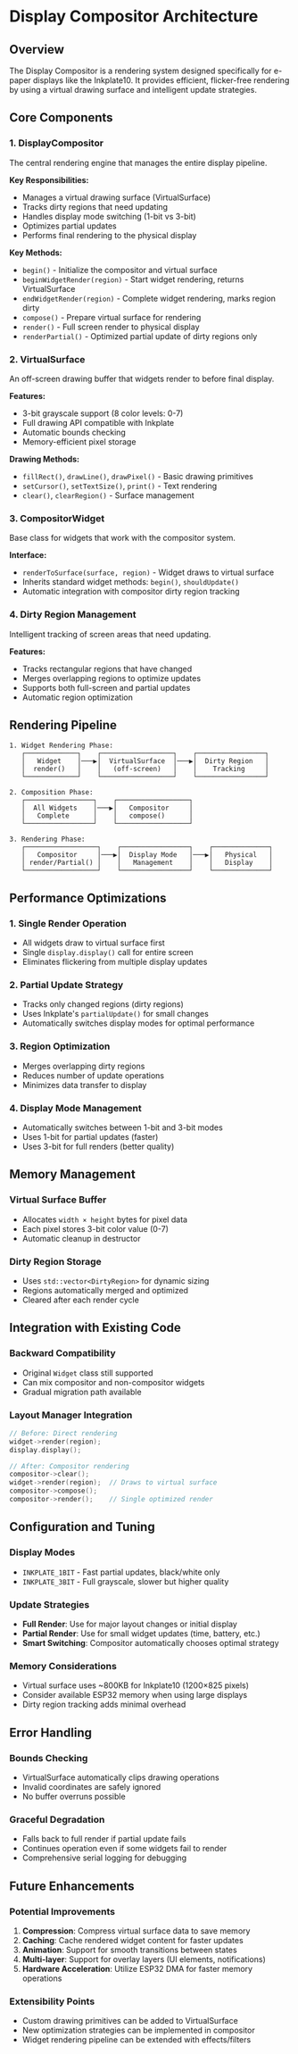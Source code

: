 # Display Compositor Architecture

## Overview

The Display Compositor is a rendering system designed specifically for e-paper displays like the Inkplate10. It provides efficient, flicker-free rendering by using a virtual drawing surface and intelligent update strategies.

## Core Components

### 1. DisplayCompositor

The central rendering engine that manages the entire display pipeline.

**Key Responsibilities:**
- Manages a virtual drawing surface (VirtualSurface)
- Tracks dirty regions that need updating
- Handles display mode switching (1-bit vs 3-bit)
- Optimizes partial updates
- Performs final rendering to the physical display

**Key Methods:**
- `begin()` - Initialize the compositor and virtual surface
- `beginWidgetRender(region)` - Start widget rendering, returns VirtualSurface
- `endWidgetRender(region)` - Complete widget rendering, marks region dirty
- `compose()` - Prepare virtual surface for rendering
- `render()` - Full screen render to physical display
- `renderPartial()` - Optimized partial update of dirty regions only

### 2. VirtualSurface

An off-screen drawing buffer that widgets render to before final display.

**Features:**
- 3-bit grayscale support (8 color levels: 0-7)
- Full drawing API compatible with Inkplate
- Automatic bounds checking
- Memory-efficient pixel storage

**Drawing Methods:**
- `fillRect()`, `drawLine()`, `drawPixel()` - Basic drawing primitives
- `setCursor()`, `setTextSize()`, `print()` - Text rendering
- `clear()`, `clearRegion()` - Surface management

### 3. CompositorWidget

Base class for widgets that work with the compositor system.

**Interface:**
- `renderToSurface(surface, region)` - Widget draws to virtual surface
- Inherits standard widget methods: `begin()`, `shouldUpdate()`
- Automatic integration with compositor dirty region tracking

### 4. Dirty Region Management

Intelligent tracking of screen areas that need updating.

**Features:**
- Tracks rectangular regions that have changed
- Merges overlapping regions to optimize updates
- Supports both full-screen and partial updates
- Automatic region optimization

## Rendering Pipeline

```
1. Widget Rendering Phase:
   ┌─────────────┐    ┌──────────────────┐    ┌─────────────────┐
   │   Widget    │───▶│  VirtualSurface  │───▶│  Dirty Region   │
   │  render()   │    │   (off-screen)   │    │    Tracking     │
   └─────────────┘    └──────────────────┘    └─────────────────┘

2. Composition Phase:
   ┌─────────────────┐    ┌──────────────────┐
   │  All Widgets    │───▶│   Compositor     │
   │   Complete      │    │   compose()      │
   └─────────────────┘    └──────────────────┘

3. Rendering Phase:
   ┌──────────────────┐    ┌─────────────────┐    ┌──────────────┐
   │   Compositor     │───▶│  Display Mode   │───▶│   Physical   │
   │ render/Partial() │    │   Management    │    │   Display    │
   └──────────────────┘    └─────────────────┘    └──────────────┘
```

## Performance Optimizations

### 1. Single Render Operation
- All widgets draw to virtual surface first
- Single `display.display()` call for entire screen
- Eliminates flickering from multiple display updates

### 2. Partial Update Strategy
- Tracks only changed regions (dirty regions)
- Uses Inkplate's `partialUpdate()` for small changes
- Automatically switches display modes for optimal performance

### 3. Region Optimization
- Merges overlapping dirty regions
- Reduces number of update operations
- Minimizes data transfer to display

### 4. Display Mode Management
- Automatically switches between 1-bit and 3-bit modes
- Uses 1-bit for partial updates (faster)
- Uses 3-bit for full renders (better quality)

## Memory Management

### Virtual Surface Buffer
- Allocates `width × height` bytes for pixel data
- Each pixel stores 3-bit color value (0-7)
- Automatic cleanup in destructor

### Dirty Region Storage
- Uses `std::vector<DirtyRegion>` for dynamic sizing
- Regions automatically merged and optimized
- Cleared after each render cycle

## Integration with Existing Code

### Backward Compatibility
- Original `Widget` class still supported
- Can mix compositor and non-compositor widgets
- Gradual migration path available

### Layout Manager Integration
```cpp
// Before: Direct rendering
widget->render(region);
display.display();

// After: Compositor rendering
compositor->clear();
widget->render(region);  // Draws to virtual surface
compositor->compose();
compositor->render();    // Single optimized render
```

## Configuration and Tuning

### Display Modes
- `INKPLATE_1BIT` - Fast partial updates, black/white only
- `INKPLATE_3BIT` - Full grayscale, slower but higher quality

### Update Strategies
- **Full Render**: Use for major layout changes or initial display
- **Partial Render**: Use for small widget updates (time, battery, etc.)
- **Smart Switching**: Compositor automatically chooses optimal strategy

### Memory Considerations
- Virtual surface uses ~800KB for Inkplate10 (1200×825 pixels)
- Consider available ESP32 memory when using large displays
- Dirty region tracking adds minimal overhead

## Error Handling

### Bounds Checking
- VirtualSurface automatically clips drawing operations
- Invalid coordinates are safely ignored
- No buffer overruns possible

### Graceful Degradation
- Falls back to full render if partial update fails
- Continues operation even if some widgets fail to render
- Comprehensive serial logging for debugging

## Future Enhancements

### Potential Improvements
1. **Compression**: Compress virtual surface data to save memory
2. **Caching**: Cache rendered widget content for faster updates
3. **Animation**: Support for smooth transitions between states
4. **Multi-layer**: Support for overlay layers (UI elements, notifications)
5. **Hardware Acceleration**: Utilize ESP32 DMA for faster memory operations

### Extensibility Points
- Custom drawing primitives can be added to VirtualSurface
- New optimization strategies can be implemented in compositor
- Widget rendering pipeline can be extended with effects/filters

